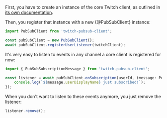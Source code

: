 First, you have to create an instance of the core Twitch client, as outlined in [its own documentation](/twitch/docs/basic-usage/creating-instance.html).

Then, you register that instance with a new {@PubSubClient} instance:

```typescript
import PubSubClient from 'twitch-pubsub-client';

const pubSubClient = new PubSubClient();
await pubSubClient.registerUserListener(twitchClient);
```

It's very easy to listen to events in any channel a core client is registered for now:

```typescript
import { PubSubSubscriptionMessage } from 'twitch-pubsub-client';

const listener = await pubSubClient.onSubscription(userId, (message: PubSubSubscriptionMessage) => {
	console.log(`${message.userDisplayName} just subscribed!`);
});
```

When you don't want to listen to these events anymore, you just remove the listener:

```typescript
listener.remove();
```
